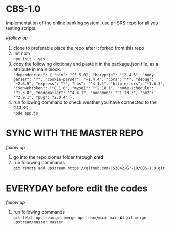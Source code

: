 # CBS-1.0

implementation of the online banking system, use pr-SRS repo for all you testing scripts.

#_follow up_

1. clone to preferable place the repo after it forked from this repo
2. Init npm \
   `npm init --yes`
3. copy the following dictionay and paste it in the package.json file, as a attribute in main block. \
   `"dependencies": { "ajv": "^5.5.0", "bcryptjs": "^2.4.3", "body-parser": "*", "cookie-parser": "~1.4.4", "cors": "*", "debug": "~2.6.9", "express": "*", "hbs": "^4.1.1", "http-errors": "~1.6.3", "jsonwebtoken": "^8.1.0", "mysql": "^2.18.1", "node-schedule": "^1.3.0", "nodemailer": "^4.4.1", "nodemon": "^1.13.3", "pm2": "^2.9.1", "pug": "2.0.4" },`
4. run following command to check weather you have connected to the GCI SQL. \
   `node app.js`

# SYNC WITH THE MASTER REPO

_follow up_

1. go into the repo clones folder through **cmd**
2. run following commands \
   `git remote add upstream https://github.com/CS3042-Gr-10/CBS-1.0.git`

# EVERYDAY before edit the codes

_follow up_

1. run following commands \
   `git fetch upstream`
   `git merge upstream/main main` **or** `git merge upstream/master master`
